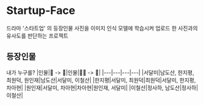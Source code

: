 # Startup-Face
드라마 '스타트업' 의 등장인물 사진을 이미지 인식 모델에 학습시켜 업로드 한 사진과의 유사도를 판단하는 프로젝트

## 등장인물
내가 누구를? 
|인물|🙆 -> 🧡|인물|🙆‍♂ -> 🧡|
|---|---|---|---|
|서달미|남도산, 한지평, 최원덕, 원인재|남도산|서달미, 이철산|
|한지평|서달미, 최원덕|최원덕|서달미, 한지평, 차아현|
|원인재|서달미, 차아현|차아현|원인재, 서달미|
|이철산|정사하, 남도산|정사하|이철산|
